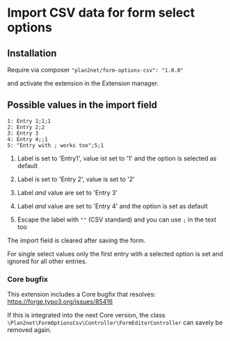 # Import CSV data for form select options

## Installation

Require via composer `"plan2net/form-options-csv": "1.0.0"`

and activate the extension in the Extension manager.

## Possible values in the import field

    1: Entry 1;1;1
    2: Entry 2;2
    3: Entry 3
    4: Entry 4;;1
    5: "Entry with ; works too";5;1
    
1. Label is set to 'Entry1', value ist set to '1' and the option is selected as default

2. Label is set to 'Entry 2', value is set to '2'

3. Label _and_ value are set to 'Entry 3'

4. Label _and_ value are set to 'Entry 4' and the option is set as default

5. Escape the label with `""` (CSV standard) and you can use `;` in the text too

The import field is cleared after saving the form.

For single select values only the first entry with a selected option is set and ignored for all other entries.

### Core bugfix

This extension includes a Core bugfix that resolves:
https://forge.typo3.org/issues/85416

If this is integrated into the next Core version, the class `\Plan2net\FormOptionsCsv\Controller\FormEditorController` can savely be removed again.
